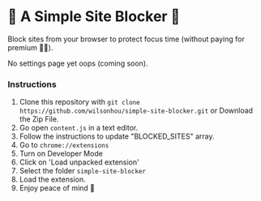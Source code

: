 # 🚫 A Simple Site Blocker 🚫

Block sites from your browser to protect focus time (without paying for premium 🤦🏻).

No settings page yet oops (coming soon).

### Instructions

1. Clone this repository with `git clone https://github.com/wilsonhou/simple-site-blocker.git` or Download the Zip File.
2. Go open `content.js` in a text editor.
3. Follow the instructions to update "BLOCKED_SITES" array.
4. Go to `chrome://extensions`
5. Turn on Developer Mode
6. Click on 'Load unpacked extension'
7. Select the folder `simple-site-blocker`
8. Load the extension.
9. Enjoy peace of mind 🥰
